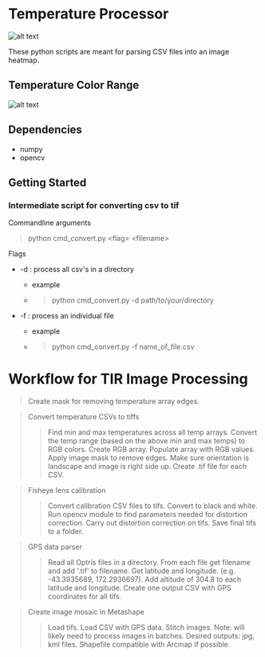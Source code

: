 # Temperature Processor
![alt text](https://github.com/thecalooch/temperature_parser/blob/master/images/heatmap_example.png)

These python scripts are meant for parsing CSV files into an image heatmap.

## Temperature Color Range
![alt text](https://github.com/thecalooch/temperature_parser/blob/master/images/temperature_range.png)

## Dependencies
* numpy
* opencv

## Getting Started
### Intermediate script for converting csv to tif

Commandline arguments
>python cmd_convert.py \<flag\> \<filename\> 

Flags
* -d : process all csv's in a directory
  * example
  * >python cmd_convert.py -d path/to/your/directory

* -f : process an individual file 
  * example
  * >python cmd_convert.py -f name_of_file.csv
  
# Workflow for TIR Image Processing

> Create mask for removing temperature array edges. 

> Convert temperature CSVs to tiffs
 >> Find min and max temperatures across all temp arrays.
 >> Convert the temp range (based on the above min and max temps) to RGB colors.
 >> Create RGB array.
 >> Populate array with RGB values.
 >> Apply image mask to remove edges.
 >> Make sure orientation is landscape and image is right side up.
 >> Create .tif file for each CSV.
 
> Fisheye lens calibration
 >> Convert calibration CSV files to tifs.
 >> Convert to black and white.
 >> Run opencv module to find parameters needed for distortion correction. 
 >> Carry out distortion correction on tifs.
 >> Save final tifs to a folder.
 
> GPS data parser
 >> Read all Optris files in a directory.
 >> From each file get filename and add '.tif' to filename.
 >> Get latitude and longitude. (e.g. -43.3935689, 172.2936697).
 >> Add altitude of 304.8 to each latitude and longitude.
 >> Create one output CSV with GPS coordinates for all tifs. 
 
> Create image mosaic in Metashape
 >> Load tifs.
 >> Load CSV with GPS data.
 >> Stitch images.
 >> Note: will likely need to process images in batches.
 >> Desired outputs: jpg, kml files. Shapefile compatible with Arcmap if possible.

